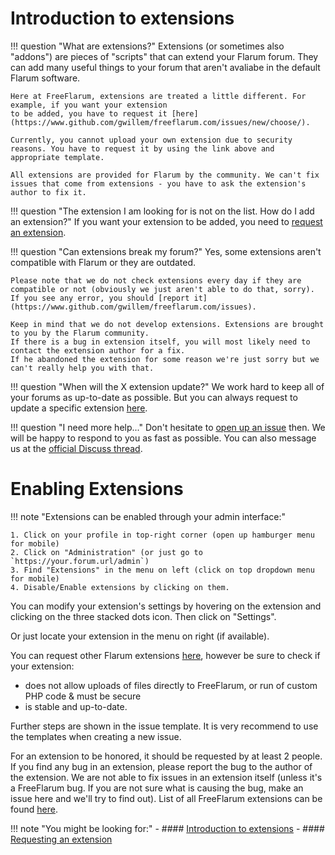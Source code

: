 # Introduction to extensions

!!! question "What are extensions?"
    Extensions (or sometimes also "addons") are pieces of "scripts" that can extend your Flarum forum.
    They can add many useful things to your forum that aren't avaliabe in the default Flarum software.

    Here at FreeFlarum, extensions are treated a little different. For example, if you want your extension
    to be added, you have to request it [here](https://www.github.com/gwillem/freeflarum.com/issues/new/choose/).
    
    Currently, you cannot upload your own extension due to security reasons. You have to request it by using the link above and appropriate template.
    
    All extensions are provided for Flarum by the community. We can't fix issues that come from extensions - you have to ask the extension's author to fix it.

!!! question "The extension I am looking for is not on the list. How do I add an extension?"
    If you want your extension to be added, you need to [request an extension](https://github.com/gwillem/freeflarum.com/issues/new/choose).

!!! question "Can extensions break my forum?"
    Yes, some extensions aren't compatible with Flarum or they are outdated. 
    
    Please note that we do not check extensions every day if they are compatible or not (obviously we just aren't able to do that, sorry).
    If you see any error, you should [report it](https://www.github.com/gwillem/freeflarum.com/issues).

    Keep in mind that we do not develop extensions. Extensions are brought to you by the Flarum community.
    If there is a bug in extension itself, you will most likely need to contact the extension author for a fix.
    If he abandoned the extension for some reason we're just sorry but we can't really help you with that.

!!! question "When will the X extension update?"
    We work hard to keep all of your forums as up-to-date as possible. But you can always request to update a specific extension [here](https://www.github.com/gwillem/freeflarum.com/issues/new/choose).
    
!!! question "I need more help..."
    Don't hesitate to [open up an issue](https://www.github.com/gwillem/freeflarum.com/issues/new/choose) then. We will be happy to respond to you as fast as possible.
    You can also message us at the [official Discuss thread](https://discuss.flarum.org/d/7585-free-flarum-hosting-on-an-expert-platform-by-freeflarum-com).

# Enabling Extensions

!!! note "Extensions can be enabled through your admin interface:"

    1. Click on your profile in top-right corner (open up hamburger menu for mobile)
    2. Click on "Administration" (or just go to `https://your.forum.url/admin`)
    3. Find "Extensions" in the menu on left (click on top dropdown menu for mobile)
    4. Disable/Enable extensions by clicking on them.

You can modify your extension's settings by hovering on the extension and clicking on the three stacked dots icon. Then click on "Settings".

Or just locate your extension in the menu on right (if available).

You can request other Flarum extensions [here](https://www.github.com/gwillem/freeflarum.com/issues/new), however be sure to check if your extension:

- does not allow uploads of files directly to FreeFlarum, or run of custom PHP code & must be secure
- is stable and up-to-date.

Further steps are shown in the issue template. It is very recommend to use the templates when creating a new issue.

For an extension to be honored, it should be requested by at least 2 people. 
If you find any bug in an extension, please report the bug to the author of the extension. We are not able to fix issues in an extension itself (unless it's a FreeFlarum bug. If you are not sure what is causing the bug, make an issue here and we'll try to find out).
List of all FreeFlarum extensions can be found [here](https://www.freeflarum.com/extensions).

!!! note "You might be looking for:"
    - #### [Introduction to extensions](https://www.freeflarum.com/docs/howto/extensions/introduction/)
    - #### [Requesting an extension](https://www.freeflarum.com/docs/faq/#can-you-add-extension-x)
